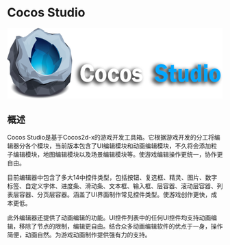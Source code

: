 # Cocos Studio

![](./res/CocosStudio.png)

## 概述

Cocos Studio是基于Cocos2d-x的游戏开发工具箱。它根据游戏开发的分工将编辑器分各个模块，当前版本包含了UI编辑模块和动画编辑模块，不久将会添加粒子编辑模块，地图编辑模块以及场景编辑模块等。使游戏编辑操作更统一，协作更自由。

目前编辑器中包含了多大14中控件类型，包括按钮、复选框、精灵、图片、数字标签、自定义字体、进度条、滑动条、文本框、输入框、层容器、滚动层容器、列表层容器、分页层容器。涵盖了UI界面制作常见控件类型。使游戏创作更快，成本更低。

此外编辑器还提供了动画编辑的功能。UI控件列表中的任何UI控件均支持动画编辑，移除了节点的限制，编辑更自由。结合众多动画编辑软件的优点于一身，操作简便，动画自然。为游戏动画制作提供强有力的支持。